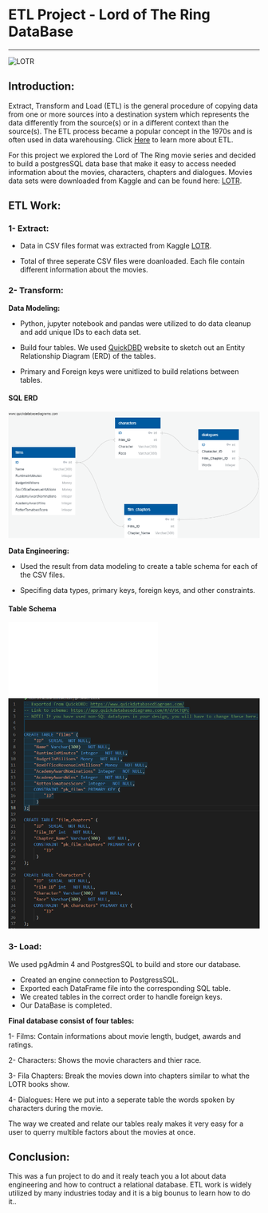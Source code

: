 # ETL Project - Lord of The Ring DataBase
--------------------------------

![LOTR](https://thumbs.gfycat.com/FailingLiquidFlies-small.gif)


## Introduction:

Extract, Transform and Load (ETL) is the general procedure of copying data from one or more sources into a destination system which represents the data differently from the source(s) or in a different context than the source(s). The ETL process became a popular concept in the 1970s and is often used in data warehousing. Click [Here](https://en.wikipedia.org/wiki/Extract,_transform,_load) to learn more about ETL.

For this project we explored the Lord of The Ring movie series and decided to build a postgresSQL data base that make it easy to access needed information about the movies, characters, chapters and dialogues. Movies data sets were downloaded from Kaggle and can be found here: [LOTR](https://www.kaggle.com/mokosan/lord-of-the-rings-character-data).

## ETL Work:

### 1- Extract: 

* Data in CSV files format was extracted from Kaggle [LOTR](https://www.kaggle.com/mokosan/lord-of-the-rings-character-data).
 
* Total of three seperate CSV files were doanloaded. Each file contain different information about the movies. 

### 2- Transform:

**Data Modeling:**

* Python, jupyter notebook and pandas were utilized to do data cleanup and add unique IDs to each data set.

* Build four tables. We used [QuickDBD](http://www.quickdatabasediagrams.com) website to sketch out an Entity Relationship Diagram (ERD) of the tables.

* Primary and Foreign keys were unitlized to build relations between tables.

#### <a id="sql-erd"></a>SQL ERD
![sql erd](SQL_files/ERD.png)

**Data Engineering:**

* Used the result from data modeling to create a table schema for each of the CSV files. 

* Specifing data types, primary keys, foreign keys, and other constraints.

#### <a id="table-schema"></a>Table Schema
![table schema](SQL_files/schema.sql)
![schema](SQL_files/schem.png)   

### 3- Load:

We used pgAdmin 4 and PostgresSQL to build and store our database.

  * Created an engine connection to PostgressSQL.
  * Exported each DataFrame file into the corresponding SQL table.
  * We created tables in the correct order to handle foreign keys.
  * Our DataBase is completed.

**Final database consist of four tables:**

1- Films: Contain informations about movie length, budget, awards and ratings.

2- Characters: Shows the movie characters and thier race.

3- Fila Chapters: Break the movies down into chapters similar to what the LOTR books show.

4- Dialogues: Here we put into a seperate table the words spoken by characters during the movie.

The way we created and relate our tables realy makes it very easy for a user to querry multible factors about the movies at  once. 

## Conclusion:
This was a fun project to do and it realy teach you a lot about data engineering and how to contruct a relational database. ETL work is widely utilized by many industries today and it is a big bounus to learn how to do it..


